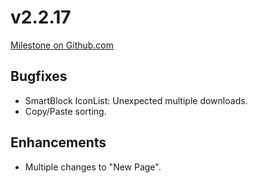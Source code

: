 # v2.2.17

[Milestone on Github.com](https://github.com/wirDesign-communication-AG/wirHub/milestone/20?closed=1)

## Bugfixes

* SmartBlock IconList: Unexpected multiple downloads.
* Copy/Paste sorting.

## Enhancements

* Multiple changes to "New Page". 